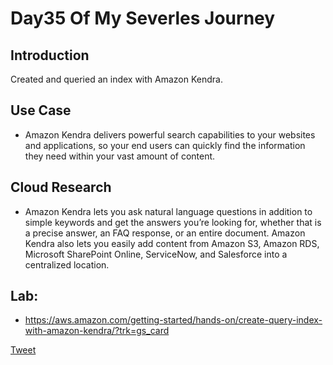 # Day35 Of My Severles Journey

## Introduction
  Created and queried an index with Amazon Kendra.


## Use Case
 - Amazon Kendra delivers powerful search capabilities to your websites and applications, so your end users can quickly find the information they need within your vast amount of content.

## Cloud Research
 - Amazon Kendra lets you ask natural language questions in addition to simple keywords and get the answers you’re looking for, whether that is a precise answer, an FAQ response, or an entire document. Amazon Kendra also lets you easily add content from Amazon S3, Amazon RDS, Microsoft SharePoint Online, ServiceNow, and Salesforce into a centralized location.

## Lab: 
 - https://aws.amazon.com/getting-started/hands-on/create-query-index-with-amazon-kendra/?trk=gs_card


 [Tweet](https://twitter.com/martynzYoung/status/1306623565073207296)